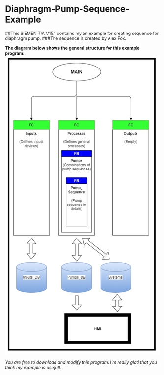 # Diaphragm-Pump-Sequence-Example
##This SIEMEN TIA V15.1 contains my an example for creating sequence for diaphragm pump.
###The sequence is created by Alex Fox.

**The diagram below shows the general structure for this example program:**
![Program Structure](Program_Structure.png)

*You are free to download and modify this program. I'm really glad that you think my example is usefull.*
